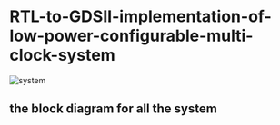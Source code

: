 # RTL-to-GDSII-implementation-of-low-power-configurable-multi-clock-system

![system](https://user-images.githubusercontent.com/111699435/209229222-9930fb92-f732-47b5-abad-f26a671a6741.PNG)
## the block diagram for all the system 
